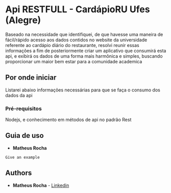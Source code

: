 # Api RESTFULL - CardápioRU Ufes (Alegre) 

Baseado na necessidade que identifiquei, de que havesse uma maneira de fácil/rápido acesso aos dados contidos no website da universidade referente ao cardápio diário do restaurante, resolvi reunir essas informações a fim de posteriormente criar um aplicativo que consumirá esta api, e exibirá os dados de uma forma mais harmônica e simples, buscando proporcionar um maior bem estar para a comunidade academica

## Por onde iniciar

Listarei abaixo informações necessárias para que se faça o consumo dos dados da api

### Pré-requisitos

Nodejs, e conhecimento em métodos de api no padrão Rest

## Guia de uso

* **Matheus Rocha**

```
Give an example
```

## Authors

* **Matheus Rocha** - [Linkedin](https://www.linkedin.com/in/matheuzsr/)


